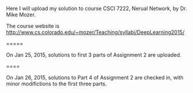 Here I will upload my solution to course CSCI 7222, Nerual Network, by Dr. Mike Mozer.

The course website is 
http://www.cs.colorado.edu/~mozer/Teaching/syllabi/DeepLearning2015/

=====

On Jan 25, 2015, solutions to first 3 parts of Assignment 2 are uploaded.

====

On Jan 26, 2015, solutions to Part 4 of Assignment 2 are checked in, with minor modifictions 
to the first three parts. 
